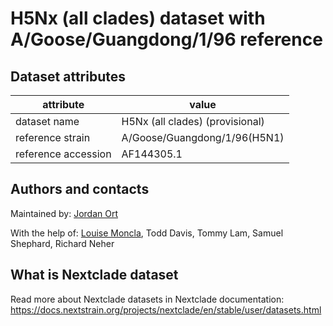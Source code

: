 # H5Nx (all clades) dataset with A/Goose/Guangdong/1/96 reference


## Dataset attributes

| attribute            | value                                    |
| -------------------- | ---------------------------------------- |
| dataset name         | H5Nx (all clades) (provisional)          |
| reference strain     | A/Goose/Guangdong/1/96(H5N1)             |
| reference accession  | AF144305.1                               |


## Authors and contacts

Maintained by: [Jordan Ort](https://lmoncla.github.io/monclalab/team/JordanOrt/)

With the help of: [Louise Moncla](https://lmoncla.github.io/monclalab/team/LouiseMoncla/), Todd Davis, Tommy Lam, Samuel Shephard, Richard Neher


## What is Nextclade dataset

Read more about Nextclade datasets in Nextclade documentation: https://docs.nextstrain.org/projects/nextclade/en/stable/user/datasets.html